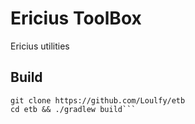 # Ericius ToolBox
Ericius utilities

## Build
```console
git clone https://github.com/Loulfy/etb
cd etb && ./gradlew build```